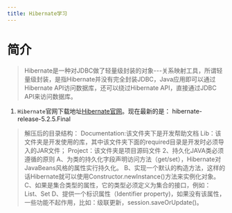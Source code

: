 ```yaml
---
title: Hibernate学习
---
```


# 简介
> Hibernate是一种对JDBC做了轻量级封装的对象---关系映射工具，所谓轻量级封装，是指Hibernate并没有完全封装JDBC，Java应用即可以通过Hibernate API访问数据库，还可以绕过Hibernate API，直接通过JDBC API来访问数据库。

1. `Hibernate`官网下载地址[Hibernate官网](http://www.hibernate.org)。现在最新的是： hibernate-release-5.2.5.Final
>  解压后的目录结构：
 Documentation:该文件夹下是开发帮助文档
  Lib：该文件夹是开发使用的库，其中该文件夹下面的required目录是开发时必须导入的JAR文件；
  Project：该文件夹是项目源码文件
2、持久化JAVA类必须遵循的原则
  A、为类的持久化字段声明访问方法（get/set），Hibernate对JavaBeans风格的属性实行持久化。
  B、实现一个默认的构造方法，这样的话Hibernate就可以使用Constructor.newInstance()方法来实例化对象。
  C、如果是集合类型的属性，它的类型必须定义为集合的接口，例如：List、Set
  D、提供一个标识属性（Identifier property)，如果没有该属性，一些功能不起作用，比如：级联更新，session.saveOrUpdate()。

